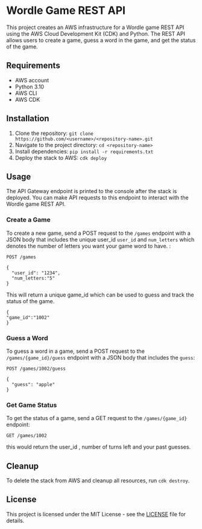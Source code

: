 # Wordle Game REST API

This project creates an AWS infrastructure for a Wordle game REST API using the AWS Cloud Development Kit (CDK) and Python. The REST API allows users to create a game, guess a word in the game, and get the status of the game. 

## Requirements

- AWS account
- Python 3.10
- AWS CLI
- AWS CDK

## Installation

1. Clone the repository: `git clone https://github.com/<username>/<repository-name>.git`
2. Navigate to the project directory: `cd <repository-name>`
3. Install dependencies: `pip install -r requirements.txt`
4. Deploy the stack to AWS: `cdk deploy`

## Usage

The API Gateway endpoint is printed to the console after the stack is deployed. You can make API requests to this endpoint to interact with the Wordle game REST API. 

### Create a Game

To create a new game, send a POST request to the `/games` endpoint with a JSON body that includes the unique user_id `user_id` and `num_letters` which denotes the number of letters you want your game word to have. :

```
POST /games
```
```
{
  "user_id": "1234",
  "num_letters:"5"
}
```
This will return a unique game_id which can be used to guess and track the status of the game.

```
{
"game_id":"1002"
}
```

### Guess a Word

To guess a word in a game, send a POST request to the `/games/{game_id}/guess` endpoint with a JSON body that includes the `guess`:

```
POST /games/1002/guess

{
  "guess": "apple"
}

```

### Get Game Status

To get the status of a game, send a GET request to the `/games/{game_id}` endpoint:

```
GET /games/1002
```
this would return the user_id , number of turns left and your past guesses.

## Cleanup

To delete the stack from AWS and cleanup all resources, run `cdk destroy`. 

## License

This project is licensed under the MIT License - see the [LICENSE](LICENSE) file for details.
